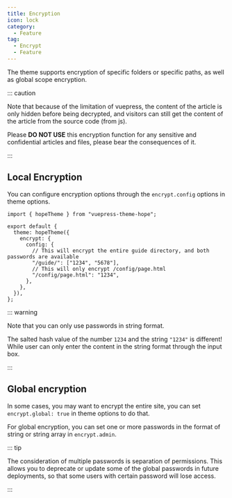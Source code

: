 ```yaml
---
title: Encryption
icon: lock
category:
  - Feature
tag:
  - Encrypt
  - Feature
---
```


The theme supports encryption of specific folders or specific paths, as well as global scope encryption.

::: caution

Note that because of the limitation of vuepress, the content of the article is only hidden before being decrypted, and visitors can still get the content of the article from the source code (from js).

Please **DO NOT USE** this encryption function for any sensitive and confidential articles and files, please bear the consequences of it.

:::

<!-- more -->

## Local Encryption

You can configure encryption options through the `encrypt.config` options in theme options.

```js{8,10} title=".vuepress/config.js"
import { hopeTheme } from "vuepress-theme-hope";

export default {
  theme: hopeTheme({
    encrypt: {
      config: {
        // This will encrypt the entire guide directory, and both passwords are available
        "/guide/": ["1234", "5678"],
        // This will only encrypt /config/page.html
        "/config/page.html": "1234",
      },
    },
  }),
};
```

::: warning

Note that you can only use passwords in string format.

The salted hash value of the number `1234` and the string `"1234"` is different! While user can only enter the content in the string format through the input box.

:::

## Global encryption

In some cases, you may want to encrypt the entire site, you can set `encrypt.global: true` in theme options to do that.

For global encryption, you can set one or more passwords in the format of string or string array in `encrypt.admin`.

::: tip

The consideration of multiple passwords is separation of permissions. This allows you to deprecate or update some of the global passwords in future deployments, so that some users with certain password will lose access.

:::
